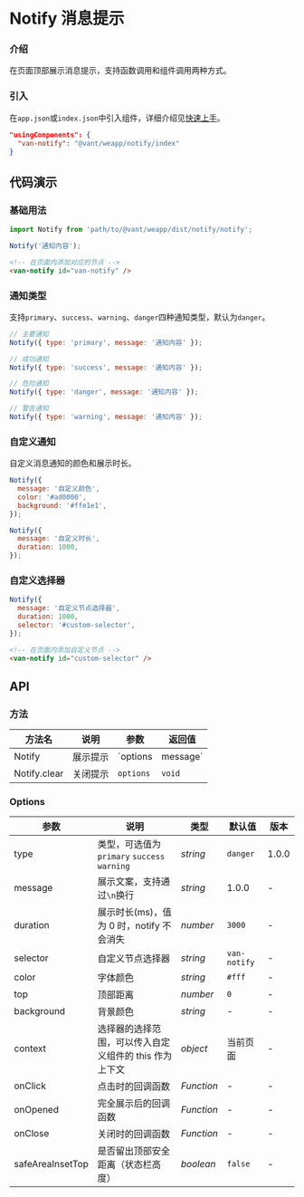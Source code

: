 # Notify 消息提示

### 介绍

在页面顶部展示消息提示，支持函数调用和组件调用两种方式。

### 引入

在`app.json`或`index.json`中引入组件，详细介绍见[快速上手](#/quickstart#yin-ru-zu-jian)。

```json
"usingComponents": {
  "van-notify": "@vant/weapp/notify/index"
}
```

## 代码演示

### 基础用法

```js
import Notify from 'path/to/@vant/weapp/dist/notify/notify';

Notify('通知内容');
```

```html
<!-- 在页面内添加对应的节点 -->
<van-notify id="van-notify" />
```

### 通知类型

支持`primary`、`success`、`warning`、`danger`四种通知类型，默认为`danger`。

```js
// 主要通知
Notify({ type: 'primary', message: '通知内容' });

// 成功通知
Notify({ type: 'success', message: '通知内容' });

// 危险通知
Notify({ type: 'danger', message: '通知内容' });

// 警告通知
Notify({ type: 'warning', message: '通知内容' });
```

### 自定义通知

自定义消息通知的颜色和展示时长。

```js
Notify({
  message: '自定义颜色',
  color: '#ad0000',
  background: '#ffe1e1',
});

Notify({
  message: '自定义时长',
  duration: 1000,
});
```

### 自定义选择器

```js
Notify({
  message: '自定义节点选择器',
  duration: 1000,
  selector: '#custom-selector',
});
```

```html
<!-- 在页面内添加自定义节点 -->
<van-notify id="custom-selector" />
```

## API

### 方法

| 方法名       | 说明     | 参数                | 返回值      |
| ------------ | -------- | ------------------- | ----------- |
| Notify       | 展示提示 | `options | message` | notify 实例 |
| Notify.clear | 关闭提示 | `options`           | `void`      |

### Options

| 参数 | 说明 | 类型 | 默认值 | 版本 |
| --- | --- | --- | --- | --- |
| type | 类型，可选值为 `primary` `success` `warning` | _string_ | `danger` | 1.0.0 |
| message | 展示文案，支持通过`\n`换行 | _string_ | 1.0.0 | - |
| duration | 展示时长(ms)，值为 0 时，notify 不会消失 | _number_ | `3000` | - |
| selector | 自定义节点选择器 | _string_ | `van-notify` | - |
| color | 字体颜色 | _string_ | `#fff` | - |
| top | 顶部距离 | _number_ | `0` | - |
| background | 背景颜色 | _string_ | - | - |
| context | 选择器的选择范围，可以传入自定义组件的 this 作为上下文 | _object_ | 当前页面 | - |
| onClick | 点击时的回调函数 | _Function_ | - | - |
| onOpened | 完全展示后的回调函数 | _Function_ | - | - |
| onClose | 关闭时的回调函数 | _Function_ | - | - |
| safeAreaInsetTop | 是否留出顶部安全距离（状态栏高度） | _boolean_ | `false` | - |
